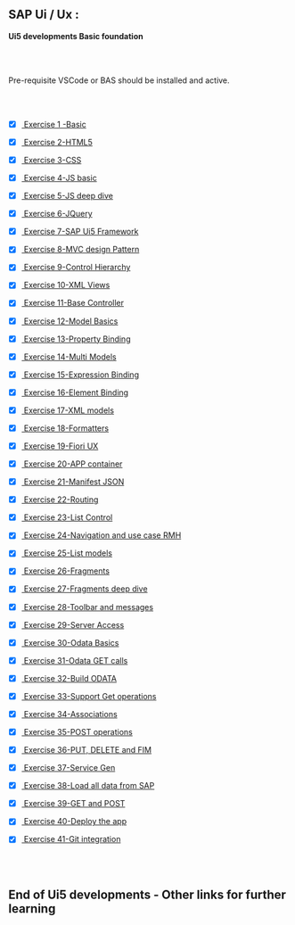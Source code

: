## SAP Ui / Ux : 

**Ui5 developments Basic foundation**

</br></br>

Pre-requisite VSCode or BAS should be installed and active.

</br></br>

- [x] <a href="https://github.com/Octavius-Dante/Arthelais/tree/main/ex_1"> Exercise 1 -Basic </a>
- [x] <a href="https://github.com/Octavius-Dante/Arthelais/tree/main/ex_2"> Exercise 2-HTML5</a>
- [x] <a href="https://github.com/Octavius-Dante/Arthelais/tree/main/ex_3"> Exercise 3-CSS </a>
- [x] <a href="https://github.com/Octavius-Dante/Arthelais/tree/main/ex_4"> Exercise 4-JS basic </a>
- [x] <a href="https://github.com/Octavius-Dante/Arthelais/tree/main/ex_5"> Exercise 5-JS deep dive </a>
- [x] <a href="https://github.com/Octavius-Dante/Arthelais/tree/main/ex_6"> Exercise 6-JQuery </a>
- [x] <a href="https://github.com/Octavius-Dante/Arthelais/tree/main/ex_7"> Exercise 7-SAP Ui5 Framework </a>
- [x] <a href="https://github.com/Octavius-Dante/Arthelais/tree/main/ex_8"> Exercise 8-MVC design Pattern </a>
- [x] <a href="https://github.com/Octavius-Dante/Arthelais/tree/main/ex_9"> Exercise 9-Control Hierarchy </a>
- [x] <a href="https://github.com/Octavius-Dante/Arthelais/tree/main/ex_10"> Exercise 10-XML Views </a>
- [x] <a href="https://github.com/Octavius-Dante/Arthelais/tree/main/ex_11"> Exercise 11-Base Controller </a>
- [x] <a href="https://github.com/Octavius-Dante/Arthelais/tree/main/ex_12"> Exercise 12-Model Basics </a>
- [x] <a href="https://github.com/Octavius-Dante/Arthelais/tree/main/ex_13"> Exercise 13-Property Binding </a>
- [x] <a href="https://github.com/Octavius-Dante/Arthelais/tree/main/ex_14"> Exercise 14-Multi Models </a>
- [x] <a href="https://github.com/Octavius-Dante/Arthelais/tree/main/ex_15"> Exercise 15-Expression Binding </a>
- [x] <a href="https://github.com/Octavius-Dante/Arthelais/tree/main/ex_16"> Exercise 16-Element Binding </a>
- [x] <a href="https://github.com/Octavius-Dante/Arthelais/tree/main/ex_17"> Exercise 17-XML models </a>
- [x] <a href="https://github.com/Octavius-Dante/Arthelais/tree/main/ex_18"> Exercise 18-Formatters </a>
- [x] <a href="https://github.com/Octavius-Dante/Arthelais/tree/main/ex_19"> Exercise 19-Fiori UX </a>
- [x] <a href="https://github.com/Octavius-Dante/Arthelais/tree/main/ex_20"> Exercise 20-APP container</a>
- [x] <a href="https://github.com/Octavius-Dante/Arthelais/tree/main/ex_21"> Exercise 21-Manifest JSON</a>
- [x] <a href="https://github.com/Octavius-Dante/Arthelais/tree/main/ex_22"> Exercise 22-Routing</a>
- [x] <a href="https://github.com/Octavius-Dante/Arthelais/tree/main/ex_23"> Exercise 23-List Control </a>
- [x] <a href="https://github.com/Octavius-Dante/Arthelais/tree/main/ex_24"> Exercise 24-Navigation and use case RMH </a>
- [x] <a href="https://github.com/Octavius-Dante/Arthelais/tree/main/ex_25"> Exercise 25-List models</a>
- [x] <a href="https://github.com/Octavius-Dante/Arthelais/tree/main/ex_26"> Exercise 26-Fragments</a>
- [x] <a href="https://github.com/Octavius-Dante/Arthelais/tree/main/ex_27"> Exercise 27-Fragments deep dive</a>
- [x] <a href="https://github.com/Octavius-Dante/Arthelais/tree/main/ex_28"> Exercise 28-Toolbar and messages</a>
- [x] <a href="https://github.com/Octavius-Dante/Arthelais/tree/main/ex_29"> Exercise 29-Server Access</a>
- [x] <a href="https://github.com/Octavius-Dante/Arthelais/tree/main/ex_30"> Exercise 30-Odata Basics</a>
- [x] <a href="https://github.com/Octavius-Dante/Arthelais/tree/main/ex_31"> Exercise 31-Odata GET calls</a>
- [x] <a href="https://github.com/Octavius-Dante/Arthelais/tree/main/ex_32"> Exercise 32-Build ODATA</a>
- [x] <a href="https://github.com/Octavius-Dante/Arthelais/tree/main/ex_33"> Exercise 33-Support Get operations</a>
- [x] <a href="https://github.com/Octavius-Dante/Arthelais/tree/main/ex_34"> Exercise 34-Associations</a>
- [x] <a href="https://github.com/Octavius-Dante/Arthelais/tree/main/ex_35"> Exercise 35-POST operations</a>
- [x] <a href="https://github.com/Octavius-Dante/Arthelais/tree/main/ex_36"> Exercise 36-PUT, DELETE and FIM</a>
- [x] <a href="https://github.com/Octavius-Dante/Arthelais/tree/main/ex_37"> Exercise 37-Service Gen</a>
- [x] <a href="https://github.com/Octavius-Dante/Arthelais/tree/main/ex_38"> Exercise 38-Load all data from SAP</a>
- [x] <a href="https://github.com/Octavius-Dante/Arthelais/tree/main/ex_39"> Exercise 39-GET and POST</a>
- [x] <a href="https://github.com/Octavius-Dante/Arthelais/tree/main/ex_40"> Exercise 40-Deploy the app</a>
- [x] <a href="https://github.com/Octavius-Dante/Arthelais/tree/main/ex_41"> Exercise 41-Git integration</a>


</br></br>


## End of Ui5 developments - Other links for further learning

<!--

https://developers.sap.com/tutorials/appstudio-fioriapps-create.html

https://developers.sap.com/mission.sapui5-cf-launchpad.html

https://developers.sap.com/mission.sapui5-cf-first.html

https://developers.sap.com/tutorial-navigator.html?tag=programming-tool%3Asapui5

https://community.sap.com/t5/technology-blogs-by-members/deploy-the-ui5-fiori-app-on-sap-abap-repository-with-bas-webide-create/ba-p/13556327

https://developers.sap.com/tutorials/gateway-demo-signup.html  -->

<!--

abap : 

https://community.sap.com/t5/application-development-blog-posts/getting-started-with-the-abap-test-cockpit-for-developers/ba-p/13232141

https://community.sap.com/t5/application-development-blog-posts/atc-the-key-to-successful-abap-development/ba-p/13577493

https://www.guru99.com/system-monitoring-performance-checks.html



ai : 

PRE-REQ FOR SAP BUILD APPS 
NEED TO HAVE AUTHROIZATION TO -- CREATE INSTANCE SAP BUILD APPS - CONTINUE THIS EXERCISE TO COMPLETE THE TASK
https://learning.sap.com/learning-journeys/Setting-Up-SAP-Build-Work-Zone-standard-edition-and-SAP-Mobile-Start-with-SAP-S-4HANA/setting-up-identity-authentication-with-subaccount_d41164a3-d42b-4b20-85ee-e6f747927521

https://www.youtube.com/watch?v=EpuVqWDT2hw&ab_channel=SAPDevelopers

https://developers.sap.com/mission.sap-build-code-test-drive.html


RAP : 

https://developers.sap.com/mission.sap-fiori-abap-rap100.html


SAp Build APP 

search in developers blog section 
https://developers.sap.com/tutorial-navigator.html?search=SAP+build+app


1. https://developers.sap.com/mission.appgyver-low-code.html
2. https://developers.sap.com/tutorials/build-apps-workflow-check-status.html -(https://developers.sap.com/mission.build-workshop-sales-order.html)
3. https://developers.sap.com/mission.build-workshop-sales-order.html - (https://developers.sap.com/group.sap-build-apps-process-trigger.html)


-->
